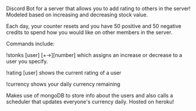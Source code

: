 Discord Bot for a server that allows you to add rating to others in the server! Modeled based on increasing and decreasing stock value.

Each day, your counter resets and you have 50 positive and 50 negative credits
to spend how you would like on other members in the server.

Commands include:

!stonks [user] [+->][number] which assigns an increase or decrease to a user you specify.

!rating [user] shows the current rating of a user

!currency shows your daily currency remaining

Makes use of mongoDB to store info about the users and also calls a scheduler that updates everyone's currency daily.
Hosted on heroku!

